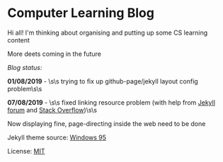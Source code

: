 # Computer Learning Blog

Hi all! I'm thinking about organising and putting up some CS learning content

More deets coming in the future

_Blog status:_

**01/08/2019** - \s\s
trying to fix up github-page/jekyll layout config problem\s\s

**07/08/2019** - \s\s
fixed linking resource problem (with help from [Jekyll forum](https://talk.jekyllrb.com/t/relative-url-and-baseurl/2051) and [Stack Overflow](https://stackoverflow.com/questions/16316311/github-pages-and-relative-paths/41127983))\s\s

Now displaying fine, page-directing inside the web need to be done

Jekyll theme source: [Windows 95](https://h01000110.github.io/20170917/windows-95)

License: [MIT](https://github.com/h01000110/windows-95/blob/master/LICENSE)
